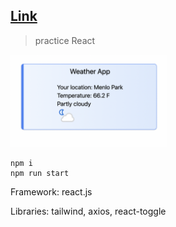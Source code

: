 ## [Link](https://adnjoo.github.io/weather-app/)

> practice React

<a href='https://adnjoo.github.io/weather-app/'><img src='./scrn.png' width='250px'></a>

```
npm i
npm run start
```

Framework: react.js

Libraries: tailwind, axios, react-toggle
